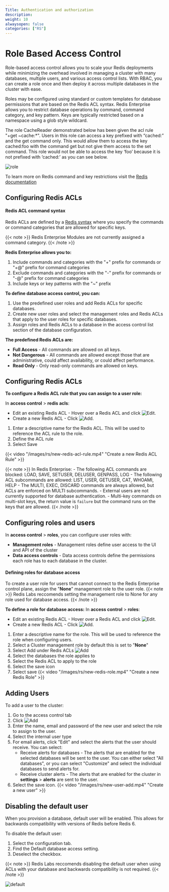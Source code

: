 ```yaml
---
Title: Authentication and authorization
description:
weight: 10
alwaysopen: false
categories: ["RS"]
---
```


# Role Based Access Control
Role-based access control allows you to scale your Redis deployments while minimizing the overhead involved in managing a cluster with many databases, multiple users, and various access control lists. With RBAC, you can create a role once and then deploy it across multiple databases in the cluster with ease.

Roles may be configured using standard or custom templates for database permissions that are based on the Redis ACL syntax. Redis Enterprise allows you to restrict database operations by command, command category, and key pattern.
Keys are typically restricted based on a namespace using a glob style wildcard.

The role CacheReader demonstrated below has been given the acl rule "+get ~cache:*". Users in this role can access a key prefixed with “cached:” and the get command only. This would allow them to access the key cached:foo with the command get but not give them access to the set command. This role would not be able to access the key ‘foo’ because it is not prefixed with ‘cached:’ as you can see below.

![role](/images/rs/Redis-Role.png#no-click "role")

To learn more on Redis command and key restrictions visit the [Redis documentation](https://redis.io/topics/acl#acl-rules)

## Configuring Redis ACLs

#### Redis ACL command syntax
Redis ACLs are defined by a [Redis syntax](https://redis.io/topics/acl#acl-rules) where you specify the commands or command categories that are allowed for specific keys.

{{< note >}}
Redis Enterprise Modules are not currently assigned a command category.
{{< /note >}}

**Redis Enterprise allows you to:**

1. Include commands and categories with the "+" prefix for commands or "+@" prefix for command categories
1. Exclude commands and categories with the "-" prefix for commands or "-@" prefix for command categories
1. Include keys or key patterns with the "~" prefix

**To define database access control, you can:**

1. Use the predefined user roles and add Redis ACLs for specific databases.
1. Create new user roles and select the management roles and Redis ACLs that apply to the user roles for specific databases.
1. Assign roles and Redis ACLs to a database in the access control list section of the database configuration.

**The predefined Redis ACLs are:**

- **Full Access** - All commands are allowed on all keys.
- **Not Dangerous** - All commands are allowed except those that are administrative, could affect availability, or could affect performance.
- **Read Only** - Only read-only commands are allowed on keys.

## Configuring Redis ACLs

**To configure a Redis ACL rule that you can assign to a user role:**

In **access control** > **redis acls**:

- Edit an existing Redis ACL - Hover over a Redis ACL and click ![Edit](/images/rc/icon_edit.png#no-click "Edit").
- Create a new Redis ACL - Click ![Add](/images/rs/icon_add.png#no-click "Add").

1. Enter a descriptive name for the Redis ACL. This will be used to reference the ACL rule to the role.
1. Define the ACL rule
1. Select Save

{{< video "/images/rs/new-redis-acl-rule.mp4" "Create a new Redis ACL Rule" >}}

{{< note >}}
    In Redis Enterprise:
    - The following ACL commands are blocked: LOAD, SAVE, SETUSER, DELUSER, GENPASS, LOG
    - The following ACL subcommands are allowed: LIST, USER, GETUSER, CAT, WHOAMI, HELP
    - The MULTI, EXEC, DISCARD commands are always allowed, but ACLs are enforced on MULTI subcommands.
    - External users are not currently supported for database authentication.
    - Multi-key commands on multi-slot keys, the return value is `failure` but the command runs on the keys that are allowed.
{{< /note >}}

## Configuring roles and users

In **access control** > **roles**, you can configure user roles with:

- **Management roles** - Management roles define user access to the UI and API of the cluster
- **Data access controls** - Data access controls define the permissions each role has to each database in the cluster.

#### Defining roles for database access
To create a user role for users that cannot connect to the Redis Enterprise control plane, assign the "**None**" management role to the user role.
{{< note >}}
Redis Labs reccomends setting the management role to None for any role used for database access.
{{< /note >}}

**To define a role for database access:**
In **access control** > **roles**:

- Edit an existing Redis ACL - Hover over a Redis ACL and click ![Edit](/images/rc/icon_edit.png#no-click "Edit").
- Create a new Redis ACL - Click ![Add](/images/rs/icon_add.png#no-click "Add").

1. Enter a descriptive name for the role. This will be used to reference the role when configuring users.
1. Select a Cluster management role by default this is set to "**None**"
1. Select Add under Redis ACLs  ![Add](/images/rs/icon_add.png#no-click "Add")
1. Select the databases the role applies to
1. Select the Redis ACL to apply to the role
1. Select the save icon
1. Select save
{{< video "/images/rs/new-redis-role.mp4" "Create a new Redis Role" >}}

## Adding Users

To add a user to the cluster:

1. Go to the  access control tab
1. Click ![Add](/images/rs/icon_add.png#no-click "Add")
1. Enter the name, email and password of the new user and select the role to assign to the user.
1. Select the internal user type
1. For email alerts, click "Edit" and select the alerts that the user should receive. You can select:
	- Receive alerts for databases - The alerts that are enabled for the selected databases will be sent to the user. You can either select "All databases", or you can select "Customize" and select the individual databases to send alerts for.
	- Receive cluster alerts - The alerts that are enabled for the cluster in **settings** > **alerts** are sent to the user.
1. Select the save icon.
{{< video "/images/rs/new-user-add.mp4" "Create a new user" >}}


## Disabling the default user
When you provision a database, default user will be enabled. This allows for backwards compatibility with versions of Redis before Redis 6.

To disable the default user:

1. Select the configuration tab.
1. Find the Default database access setting.
1. Deselect the checkbox.

{{< note >}}
Redis Labs reccomends disabling the default user when using ACLs with your database and backwards compatibility is not required.
{{< /note >}}

![default](/images/rs/default-user.png#no-click "default")
